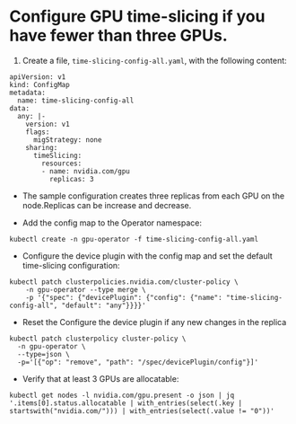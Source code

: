 # Configure GPU time-slicing if you have fewer than three GPUs.

1. Create a file, ```time-slicing-config-all.yaml```, with the following content:

```
apiVersion: v1
kind: ConfigMap
metadata:
  name: time-slicing-config-all
data:
  any: |-
    version: v1
    flags:
      migStrategy: none
    sharing:
      timeSlicing:
        resources:
        - name: nvidia.com/gpu
          replicas: 3
```

- The sample configuration creates three replicas from each GPU on the node.Replicas can be increase and decrease.

- Add the config map to the Operator namespace:
```
kubectl create -n gpu-operator -f time-slicing-config-all.yaml
```

- Configure the device plugin with the config map and set the default time-slicing configuration:

```
kubectl patch clusterpolicies.nvidia.com/cluster-policy \
    -n gpu-operator --type merge \
    -p '{"spec": {"devicePlugin": {"config": {"name": "time-slicing-config-all", "default": "any"}}}}'
```

- Reset the Configure the device plugin if any new changes in the replica

```
kubectl patch clusterpolicy cluster-policy \
  -n gpu-operator \
  --type=json \
  -p='[{"op": "remove", "path": "/spec/devicePlugin/config"}]'
```

- Verify that at least 3 GPUs are allocatable:

```
kubectl get nodes -l nvidia.com/gpu.present -o json | jq '.items[0].status.allocatable | with_entries(select(.key | startswith("nvidia.com/"))) | with_entries(select(.value != "0"))'
```

